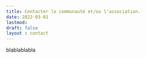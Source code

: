 ```yaml
---
title: Contacter la communauté et/ou l'association.
date: 2022-03-01
lastmod:
draft: false
layout : contact
---
```


blablablabla